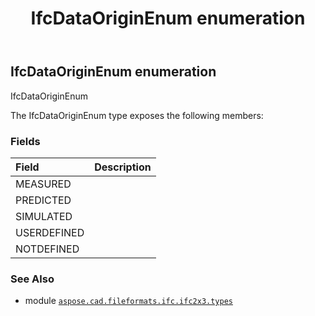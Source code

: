 ﻿---
title: IfcDataOriginEnum enumeration
second_title: Aspose.CAD for Python via .NET API References
description: 
type: docs
weight: 2020
url: /python-net/aspose.cad.fileformats.ifc.ifc2x3.types/ifcdataoriginenum/
is_root: false
---

## IfcDataOriginEnum enumeration

IfcDataOriginEnum



The IfcDataOriginEnum type exposes the following members:

### Fields
| Field | Description |
| :- | :- |
| MEASURED |  |
| PREDICTED |  |
| SIMULATED |  |
| USERDEFINED |  |
| NOTDEFINED |  |



### See Also
* module [`aspose.cad.fileformats.ifc.ifc2x3.types`](..)
